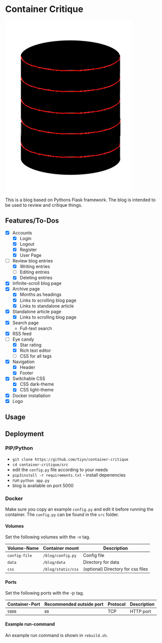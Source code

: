 # Container Critique

![container-critique-logo](container-critique.png)

This is a blog based on Pythons Flask framework.
The blog is intended to be used to review and critique things.

## Features/To-Dos


- [x] Accounts
  - [x] Login
  - [x] Logout
  - [x] Register
  - [x] User Page
- [ ] Review blog entries
  - [x] Writing entries
  - [ ] Editing entries
  - [x] Deleting entries
- [x] Infinite-scroll blog page
- [x] Archive page
  - [x] Months as headings
  - [x] Links to scrolling blog page
  - [x] Links to standalone article
- [x] Standalone article page
  - [x] Links to scrolling blog page
- [x] Search page
  - Full-text search
- [x] RSS feed
- [ ] Eye candy
  - [x] Star rating
  - [x] Rich text editor
  - [ ] CSS for all tags
- [x] Navigation
  - [x] Header
  - [x] Footer
- [x] Switchable CSS
  - [x] CSS dark-theme
  - [x] CSS light-theme
- [x] Docker installation
- [x] Logo

## Usage

## Deployment

### PIP/Python

- `git clone https://github.com/tiyn/container-critique`
- `cd container-critique/src`
- edit the `config.py` file according to your needs
- `pip3install -r requirements.txt` - install depenencies
- run `python app.py`
- blog is available on port 5000

### Docker

Make sure you copy an example `config.py` and edit it before running the container.
The `config.py` can be found in the `src` folder.

#### Volumes

Set the following volumes with the -v tag.

| Volume-Name   | Container mount        | Description                        |
| ------------- | ---------------------- | ---------------------------------- |
| `config-file` | `/blog/config.py`  | Config file                        |
| `data`        | `/blog/data`       | Directory for data                 |
| `css`         | `/blog/static/css` | (optional) Directory for css files |

#### Ports

Set the following ports with the -p tag.

| Container-Port | Recommended outside port | Protocol | Description |
| -------------- | ------------------------ | -------- | ----------- |
| `5000`         | `80`                     | TCP      | HTTP port   |

#### Example run-command

An example run command is shown in `rebuild.sh`.

